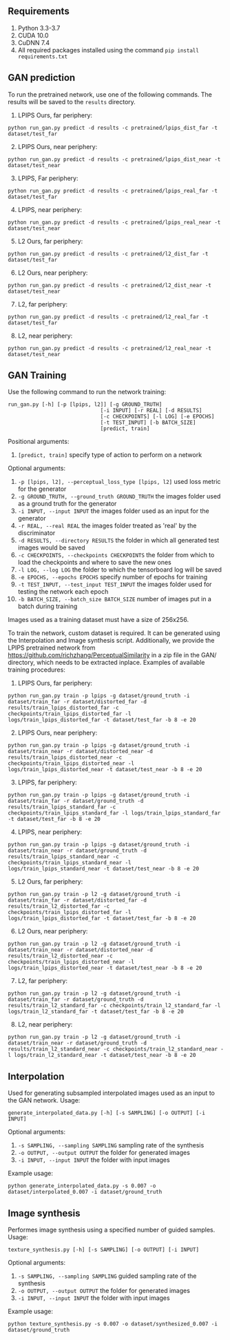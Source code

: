 Requirements
--

1. Python 3.3-3.7
2. CUDA 10.0
3. CuDNN 7.4
4. All required packages installed using the command ```pip install requirements.txt```


GAN prediction
--

To run the pretrained network, use one of the following commands. The results will be saved to the `results` directory.

1. LPIPS Ours, far periphery:  
```
python run_gan.py predict -d results -c pretrained/lpips_dist_far -t dataset/test_far
```
2. LPIPS Ours, near periphery: 
```
python run_gan.py predict -d results -c pretrained/lpips_dist_near -t dataset/test_near
```
3. LPIPS, Far periphery:   
```
python run_gan.py predict -d results -c pretrained/lpips_real_far -t dataset/test_far
```
4. LPIPS, near periphery:  
```
python run_gan.py predict -d results -c pretrained/lpips_real_near -t dataset/test_near
```
5. L2 Ours, far periphery:     
```
python run_gan.py predict -d results -c pretrained/l2_dist_far -t dataset/test_far
```
6. L2 Ours, near periphery:    
```
python run_gan.py predict -d results -c pretrained/l2_dist_near -t dataset/test_near
```
7. L2, far periphery:     
```
python run_gan.py predict -d results -c pretrained/l2_real_far -t dataset/test_far
```
8. L2, near periphery:    
```
python run_gan.py predict -d results -c pretrained/l2_real_near -t dataset/test_near
```

GAN Training
--

Use the following command to run the network training: 
```
run_gan.py [-h] [-p [lpips, l2]] [-g GROUND_TRUTH]
                              [-i INPUT] [-r REAL] [-d RESULTS]
                              [-c CHECKPOINTS] [-l LOG] [-e EPOCHS]
                              [-t TEST_INPUT] [-b BATCH_SIZE]
                              [predict, train]
```

Positional arguments:
  1. `[predict, train]` specify type of action to perform on a network

Optional arguments:
  1. `-p [lpips, l2], --perceptual_loss_type [lpips, l2]` used loss metric for the generator
  2. `-g GROUND_TRUTH, --ground_truth GROUND_TRUTH` the images folder used as a ground truth for the generator
  3.  `-i INPUT, --input INPUT` the images folder used as an input for the generator
  4. `-r REAL, --real REAL`  the images folder treated as 'real' by the discriminator
  5. `-d RESULTS, --directory RESULTS` the folder in which all generated test images would be saved
  6. `-c CHECKPOINTS, --checkpoints CHECKPOINTS` the folder from which to load the checkpoints and where to save the new ones
  7. `-l LOG, --log LOG` the folder to which the tensorboard log will be saved
  8. `-e EPOCHS, --epochs EPOCHS` specify number of epochs for training
  9. `-t TEST_INPUT, --test_input TEST_INPUT` the images folder used for testing the network each epoch
  10. `-b BATCH_SIZE, --batch_size BATCH_SIZE` number of images put in a batch during training

Images used as a training dataset must have a size of 256x256.

To train the network, custom dataset is required. It can be generated using the  Interpolation and Image synthesis script. Additionally, we provide the LPIPS pretrained network from https://github.com/richzhang/PerceptualSimilarity in a zip file in the GAN/ directory, which needs to be extracted inplace. Examples of available training procedures:

1. LPIPS Ours, far periphery:  
```
python run_gan.py train -p lpips -g dataset/ground_truth -i dataset/train_far -r dataset/distorted_far -d results/train_lpips_distorted_far -c checkpoints/train_lpips_distorted_far -l logs/train_lpips_distorted_far -t dataset/test_far -b 8 -e 20
```
2. LPIPS Ours, near periphery: 
```
python run_gan.py train -p lpips -g dataset/ground_truth -i dataset/train_near -r dataset/distorted_near -d results/train_lpips_distorted_near -c checkpoints/train_lpips_distorted_near -l logs/train_lpips_distorted_near -t dataset/test_near -b 8 -e 20
```
3. LPIPS, far periphery:   
```
python run_gan.py train -p lpips -g dataset/ground_truth -i dataset/train_far -r dataset/ground_truth -d results/train_lpips_standard_far -c checkpoints/train_lpips_standard_far -l logs/train_lpips_standard_far -t dataset/test_far -b 8 -e 20
```
4. LPIPS, near periphery:  
```
python run_gan.py train -p lpips -g dataset/ground_truth -i dataset/train_near -r dataset/ground_truth -d results/train_lpips_standard_near -c checkpoints/train_lpips_standard_near -l logs/train_lpips_standard_near -t dataset/test_near -b 8 -e 20
```
5. L2 Ours, far periphery:    
```
python run_gan.py train -p l2 -g dataset/ground_truth -i dataset/train_far -r dataset/distorted_far -d results/train_l2_distorted_far -c checkpoints/train_lpips_distorted_far -l logs/train_lpips_distorted_far -t dataset/test_far -b 8 -e 20
```
6. L2 Ours, near periphery:   
```
python run_gan.py train -p l2 -g dataset/ground_truth -i dataset/train_near -r dataset/distorted_near -d results/train_l2_distorted_near -c checkpoints/train_lpips_distorted_near -l logs/train_lpips_distorted_near -t dataset/test_near -b 8 -e 20
```
7. L2, far periphery:     
```
python run_gan.py train -p l2 -g dataset/ground_truth -i dataset/train_far -r dataset/ground_truth -d results/train_l2_standard_far -c checkpoints/train_l2_standard_far -l logs/train_l2_standard_far -t dataset/test_far -b 8 -e 20
```
8. L2, near periphery:    
```
python run_gan.py train -p l2 -g dataset/ground_truth -i dataset/train_near -r dataset/ground_truth -d results/train_l2_standard_near -c checkpoints/train_l2_standard_near -l logs/train_l2_standard_near -t dataset/test_near -b 8 -e 20
```


Interpolation
--

Used for generating subsampled interpolated images used as an input to the GAN network. Usage: 
```
generate_interpolated_data.py [-h] [-s SAMPLING] [-o OUTPUT] [-i INPUT]
```
Optional arguments:
  1. `-s SAMPLING, --sampling SAMPLING` sampling rate of the synthesis
  2. `-o OUTPUT, --output OUTPUT` the folder for generated images
  3. `-i INPUT, --input INPUT` the folder with input images



Example usage: 
```
python generate_interpolated_data.py -s 0.007 -o dataset/interpolated_0.007 -i dataset/ground_truth
```

Image synthesis
--

Performes image synthesis using a specified number of guided samples. Usage: 
```
texture_synthesis.py [-h] [-s SAMPLING] [-o OUTPUT] [-i INPUT]
```

Optional arguments:
  1. `-s SAMPLING, --sampling SAMPLING` guided sampling rate of the synthesis
  2. `-o OUTPUT, --output OUTPUT` the folder for generated images
  3. `-i INPUT, --input INPUT` the folder with input images

Example usage: 
```
python texture_synthesis.py -s 0.007 -o dataset/synthesized_0.007 -i dataset/ground_truth
```
